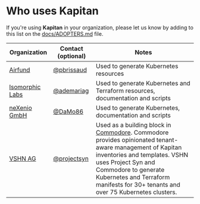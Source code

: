 # Who uses **Kapitan**

If you're using **Kapitan** in your organization, please let us know by adding to this list on the [docs/ADOPTERS.md](https://github.com/kapicorp/kapitan/blob/master/docs/ADOPTERS.md) file.


| Organization                                      | Contact (optional)                        | Notes |
|---------------------------------------------------|-------------------------------------------| ----- |
| [Airfund](https://airfund.io) | [@pbrissaud](https://github.com/pbrissaud) | Used to generate Kubernetes resources |
| [Isomorphic Labs](https://www.isomorphiclabs.com) | [@ademariag](https://github.com/ademariag) | Used to generate Kubernetes and Terraform resources, documentation and scripts |
| [neXenio GmbH](https://www.nexenio.com) | [@DaMo86](https://github.com/DaMo86) | Used to generate Kubernetes, documentation and scripts |
| [VSHN AG](https://www.vshn.ch) | [@projectsyn](https://github.com/projectsyn) | Used as a building block in [Commodore](https://github.com/projectsyn/commodore). Commodore provides opinionated tenant-aware management of Kapitan inventories and templates. VSHN uses Project Syn and Commodore to generate Kubernetes and Terraform manifests for 30+ tenants and over 75 Kubernetes clusters. |
